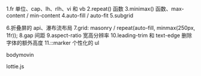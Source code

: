 1.fr 单位、cap、lh、rlh、vi 和 vb
2.repeat() 函数
3.minimax() 函数、max-content / min-content
4.auto-fill / auto-fit
5.subgrid

6.折叠屏的 api、瀑布流布局
7.grid: masonry / repeat(auto-fill, minmax(250px, 1fr));
8.gap 间距
9.aspect-ratio 宽高分辨率
10.leading-trim 和 text-edge 删除字体的额外高度
11.::marker 个性化的 ul

bodymovin

lottie.js
